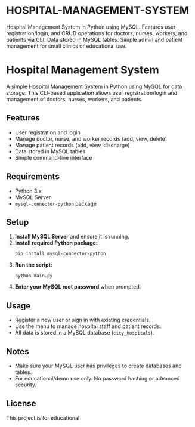 # HOSPITAL-MANAGEMENT-SYSTEM
Hospital Management System in Python using MySQL. Features user registration/login, and CRUD operations for doctors, nurses, workers, and patients via CLI. Data stored in MySQL tables. Simple admin and patient management for small clinics or educational use.

# Hospital Management System

A simple Hospital Management System in Python using MySQL for data storage. This CLI-based application allows user registration/login and management of doctors, nurses, workers, and patients.

## Features

- User registration and login
- Manage doctor, nurse, and worker records (add, view, delete)
- Manage patient records (add, view, discharge)
- Data stored in MySQL tables
- Simple command-line interface

## Requirements

- Python 3.x
- MySQL Server
- `mysql-connector-python` package

## Setup

1. **Install MySQL Server** and ensure it is running.
2. **Install required Python package:**
   ```
   pip install mysql-connector-python
   ```
3. **Run the script:**
   ```
   python main.py
   ```
4. **Enter your MySQL root password** when prompted.

## Usage

- Register a new user or sign in with existing credentials.
- Use the menu to manage hospital staff and patient records.
- All data is stored in a MySQL database (`city_hospitals`).

## Notes

- Make sure your MySQL user has privileges to create databases and tables.
- For educational/demo use only. No password hashing or advanced security.

## License

This project is for educational
